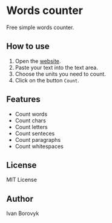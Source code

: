 # Words counter

Free simple words counter.

## How to use

1. Open the [website](https://saref111.github.io/words-counter/).
2. Paste your text into the text area.
3. Choose the units you need to count.
3. Click on the button `Count`.

## Features

- Count words
- Count chars
- Count letters
- Count senteces
- Count paragraphs
- Count whitespaces

## License

MIT License

## Author

Ivan Borovyk
